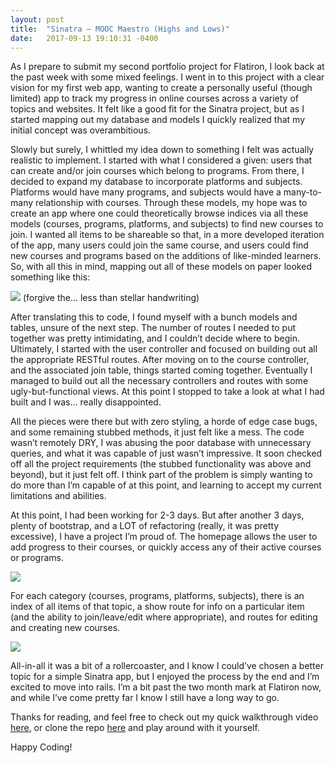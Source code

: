 ```yaml
---
layout: post
title:  "Sinatra – MOOC Maestro (Highs and Lows)"
date:   2017-09-13 19:10:31 -0400
---
```





As I prepare to submit my second portfolio project for Flatiron, I look back at the past week with some mixed feelings. I went in to this project with a clear vision for my first web app, wanting to create a personally useful (though limited) app to track my progress in online courses across a variety of topics and websites. It felt like a good fit for the Sinatra project, but as I started mapping out my database and models I quickly realized that my initial concept was overambitious.

Slowly but surely, I whittled my idea down to something I felt was actually realistic to implement. I started with what I considered a given: users that can create and/or join courses which belong to programs. From there, I decided to expand my database to incorporate platforms and subjects. Platforms would have many programs, and subjects would have a many-to-many relationship with courses. Through these models, my hope was to create an app where one could theoretically browse indices via all these models (courses, programs, platforms, and subjects) to find new courses to join. I wanted all items to be shareable so that, in a more developed iteration of the app, many users could join the same course, and users could find new courses and programs based on the additions of like-minded learners. So, with all this in mind, mapping out all of these models on paper looked something like this:

![](https://i.imgur.com/xj0rWzP.jpg)
(forgive the… less than stellar handwriting)

After translating this to code, I found myself with a bunch models and tables, unsure of the next step. The number of routes I needed to put together was pretty intimidating, and I couldn’t decide where to begin. Ultimately, I started with the user controller and focused on building out all the appropriate RESTful routes. After moving on to the course controller, and the associated join table, things started coming together. Eventually I managed to build out all the necessary controllers and routes with some ugly-but-functional views. At this point I stopped to take a look at what I had built and I was… really disappointed. 

All the pieces were there but with zero styling, a horde of edge case bugs, and some remaining stubbed methods, it just felt like a mess. The code wasn’t remotely DRY, I was abusing the poor database with unnecessary queries, and what it was capable of just wasn’t impressive. It soon checked off all the project requirements (the stubbed functionality was above and beyond), but it just felt off. I think part of the problem is simply wanting to do more than I’m capable of at this point, and learning to accept my current limitations and abilities.

At this point, I had been working for 2-3 days. But after another 3 days, plenty of bootstrap, and a LOT of refactoring (really, it was pretty excessive), I have a project I’m proud of. The homepage allows the user to add progress to their courses, or quickly access any of their active courses or programs.

![](https://i.imgur.com/xg11VVX.jpg)

For each category (courses, programs, platforms, subjects), there is an index of all items of that topic, a show route for info on a particular item (and the ability to join/leave/edit where appropriate), and routes for editing and creating new courses.

![](https://i.imgur.com/OVUG1d1.jpg)

All-in-all it was a bit of a rollercoaster, and I know I could’ve chosen a better topic for a simple Sinatra app, but I enjoyed the process by the end and I’m excited to move into rails. I’m a bit past the two month mark at Flatiron now, and while I’ve come pretty far I know I still have a long way to go.

Thanks for reading, and feel free to check out my quick walkthrough video [here](https://www.youtube.com/watch?v=iWNG_RcLwH4), or clone the repo [here](https://github.com/buchheimt/mooc_maestro) and play around with it yourself. 

Happy Coding!

